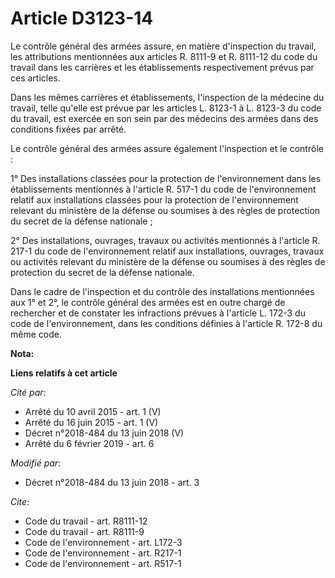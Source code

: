 # Article D3123-14

Le contrôle général des armées assure, en matière d'inspection du travail, les attributions mentionnées aux articles R.
8111-9 et R. 8111-12 du code du travail dans les carrières et les établissements respectivement prévus par ces articles.

Dans les mêmes carrières et établissements, l'inspection de la médecine du travail, telle qu'elle est prévue par les articles
L. 8123-1 à L. 8123-3 du code du travail, est exercée en son sein par des médecins des armées dans des conditions fixées par
arrêté.

Le contrôle général des armées assure également l'inspection et le contrôle :

1° Des installations classées pour la protection de l'environnement dans les établissements mentionnés à l'article R. 517-1
du code de l'environnement relatif aux installations classées pour la protection de l'environnement relevant du ministère de
la défense ou soumises à des règles de protection du secret de la défense nationale ;

2° Des installations, ouvrages, travaux ou activités mentionnés à l'article R. 217-1 du code de l'environnement relatif aux
installations, ouvrages, travaux ou activités relevant du ministère de la défense ou soumises à des règles de protection du
secret de la défense nationale.

Dans le cadre de l'inspection et du contrôle des installations mentionnées aux 1° et 2°, le contrôle général des armées est
en outre chargé de rechercher et de constater les infractions prévues à l'article L. 172-3 du code de l'environnement, dans
les conditions définies à l'article R. 172-8 du même code.

**Nota:**



**Liens relatifs à cet article**

_Cité par_:

  - Arrêté du 10 avril 2015 - art. 1 (V)
  - Arrêté du 16 juin 2015 - art. 1 (V)
  - Décret n°2018-484 du 13 juin 2018 (V)
  - Arrêté du 6 février 2019 - art. 6

_Modifié par_:

  - Décret n°2018-484 du 13 juin 2018 - art. 3

_Cite_:

  - Code du travail - art. R8111-12
  - Code du travail - art. R8111-9
  - Code de l'environnement - art. L172-3
  - Code de l'environnement - art. R217-1
  - Code de l'environnement - art. R517-1
